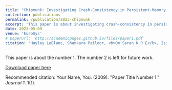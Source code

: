 ```yaml
---
title: "Chipmunk: Investigating Crash-Consistency in Persistent-Memory File Systems"
collection: publications
permalink: /publication/2023-chipmunk
excerpt: 'This paper is about investigating crash-consistency in persistent-memory file systems.'
date: 2023-05-09
venue: 'EuroSys'
# paperurl: 'http://academicpages.github.io/files/paper1.pdf'
citation: 'Hayley LeBlanc, Shankara Pailoor, <b>Om Saran K R E</b>, Isil Dillig, James Bornholt, Vijay Chidambaram'
---
```

This paper is about the number 1. The number 2 is left for future work.

[Download paper here](http://academicpages.github.io/files/paper1.pdf)

Recommended citation: Your Name, You. (2009). "Paper Title Number 1." <i>Journal 1</i>. 1(1).